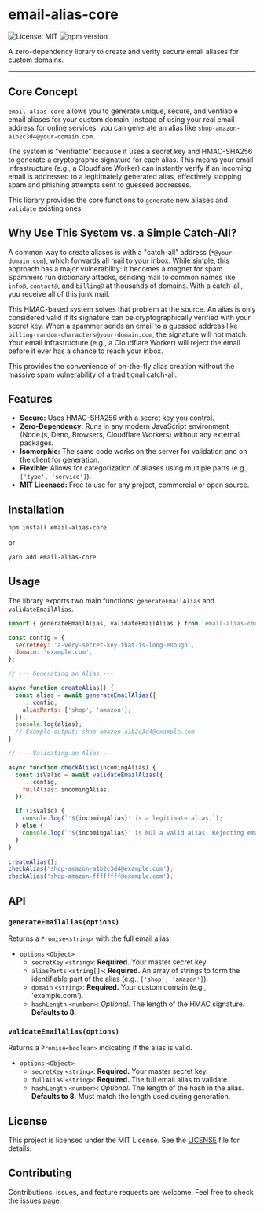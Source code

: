 # email-alias-core

![License: MIT](https://img.shields.io/badge/License-MIT-yellow.svg)
![npm version](https://img.shields.io/npm/v/email-alias-core.svg)

A zero-dependency library to create and verify secure email aliases for custom domains.

---

## Core Concept

`email-alias-core` allows you to generate unique, secure, and verifiable email aliases for your custom domain. Instead of using your real email address for online services, you can generate an alias like `shop-amazon-a1b2c3d4@your-domain.com`.

The system is "verifiable" because it uses a secret key and HMAC-SHA256 to generate a cryptographic signature for each alias. This means your email infrastructure (e.g., a Cloudflare Worker) can instantly verify if an incoming email is addressed to a legitimately generated alias, effectively stopping spam and phishing attempts sent to guessed addresses.

This library provides the core functions to `generate` new aliases and `validate` existing ones.

## Why Use This System vs. a Simple Catch-All?

A common way to create aliases is with a "catch-all" address (`*@your-domain.com`), which forwards all mail to your inbox. While simple, this approach has a major vulnerability: it becomes a magnet for spam. Spammers run dictionary attacks, sending mail to common names like `info@`, `contact@`, and `billing@` at thousands of domains. With a catch-all, you receive all of this junk mail.

This HMAC-based system solves that problem at the source. An alias is only considered valid if its signature can be cryptographically verified with your secret key. When a spammer sends an email to a guessed address like `billing-random-characters@your-domain.com`, the signature will not match. Your email infrastructure (e.g., a Cloudflare Worker) will reject the email before it ever has a chance to reach your inbox.

This provides the convenience of on-the-fly alias creation without the massive spam vulnerability of a traditional catch-all.

## Features

- **Secure:** Uses HMAC-SHA256 with a secret key you control.
- **Zero-Dependency:** Runs in any modern JavaScript environment (Node.js, Deno, Browsers, Cloudflare Workers) without any external packages.
- **Isomorphic:** The same code works on the server for validation and on the client for generation.
- **Flexible:** Allows for categorization of aliases using multiple parts (e.g., `['type', 'service']`).
- **MIT Licensed:** Free to use for any project, commercial or open source.

## Installation

```bash
npm install email-alias-core
```

or

```bash
yarn add email-alias-core
```

## Usage

The library exports two main functions: `generateEmailAlias` and `validateEmailAlias`.

```javascript
import { generateEmailAlias, validateEmailAlias } from 'email-alias-core';

const config = {
  secretKey: 'a-very-secret-key-that-is-long-enough',
  domain: 'example.com',
};

// --- Generating an Alias ---

async function createAlias() {
  const alias = await generateEmailAlias({
    ...config,
    aliasParts: ['shop', 'amazon'],
  });
  console.log(alias);
  // Example output: shop-amazon-a1b2c3d4@example.com
}

// --- Validating an Alias ---

async function checkAlias(incomingAlias) {
  const isValid = await validateEmailAlias({
    ...config,
    fullAlias: incomingAlias,
  });

  if (isValid) {
    console.log(`'${incomingAlias}' is a legitimate alias.`);
  } else {
    console.log(`'${incomingAlias}' is NOT a valid alias. Rejecting email.`);
  }
}

createAlias();
checkAlias('shop-amazon-a1b2c3d4@example.com');
checkAlias('shop-amazon-ffffffff@example.com');
```

## API

### `generateEmailAlias(options)`

Returns a `Promise<string>` with the full email alias.

- `options` `<Object>`
  - `secretKey` `<string>`: **Required.** Your master secret key.
  - `aliasParts` `<string[]>`: **Required.** An array of strings to form the identifiable part of the alias (e.g., `['shop', 'amazon']`).
  - `domain` `<string>`: **Required.** Your custom domain (e.g., 'example.com').
  - `hashLength` `<number>`: _Optional._ The length of the HMAC signature. **Defaults to 8.**

### `validateEmailAlias(options)`

Returns a `Promise<boolean>` indicating if the alias is valid.

- `options` `<Object>`
  - `secretKey` `<string>`: **Required.** Your master secret key.
  - `fullAlias` `<string>`: **Required.** The full email alias to validate.
  - `hashLength` `<number>`: _Optional._ The length of the hash in the alias. **Defaults to 8.** Must match the length used during generation.

## License

This project is licensed under the MIT License. See the [LICENSE](./LICENSE) file for details.

## Contributing

Contributions, issues, and feature requests are welcome. Feel free to check the [issues page](https://github.com/CutTheCrapTech/email-alias-core/issues).
